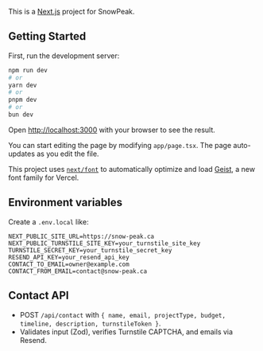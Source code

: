 This is a [Next.js](https://nextjs.org) project for SnowPeak.

## Getting Started

First, run the development server:

```bash
npm run dev
# or
yarn dev
# or
pnpm dev
# or
bun dev
```

Open [http://localhost:3000](http://localhost:3000) with your browser to see the result.

You can start editing the page by modifying `app/page.tsx`. The page auto-updates as you edit the file.

This project uses [`next/font`](https://nextjs.org/docs/app/building-your-application/optimizing/fonts) to automatically optimize and load [Geist](https://vercel.com/font), a new font family for Vercel.

## Environment variables

Create a `.env.local` like:

```
NEXT_PUBLIC_SITE_URL=https://snow-peak.ca
NEXT_PUBLIC_TURNSTILE_SITE_KEY=your_turnstile_site_key
TURNSTILE_SECRET_KEY=your_turnstile_secret_key
RESEND_API_KEY=your_resend_api_key
CONTACT_TO_EMAIL=owner@example.com
CONTACT_FROM_EMAIL=contact@snow-peak.ca
```

## Contact API

- POST `/api/contact` with `{ name, email, projectType, budget, timeline, description, turnstileToken }`.
- Validates input (Zod), verifies Turnstile CAPTCHA, and emails via Resend.
